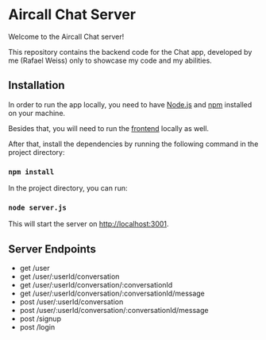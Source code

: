 # Aircall Chat Server

Welcome to the Aircall Chat server!

This repository contains the backend code for the Chat app, developed by me (Rafael Weiss) only to showcase my code and my abilities.
## Installation

In order to run the app locally, you need to have [Node.js](https://nodejs.org/en/) and [npm](https://www.npmjs.com/) installed on your machine.

Besides that, you will need to run the [frontend](https://github.com/weissrafael/aircallchat) locally as well.

After that, install the dependencies by running the following command in the project directory:

### `npm install`

In the project directory, you can run:

### `node server.js`

This will start the server on [http://localhost:3001](http://localhost:3001).

## Server Endpoints
- get /user
- get /user/:userId/conversation
- get /user/:userId/conversation/:conversationId
- get /user/:userId/conversation/:conversationId/message
- post /user/:userId/conversation
- post /user/:userId/conversation/:conversationId/message
- post /signup
- post /login